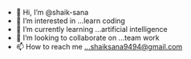 - 👋 Hi, I’m @shaik-sana
- 👀 I’m interested in ...learn coding
- 🌱 I’m currently learning ...artificial intelligence
- 💞️ I’m looking to collaborate on ...team work
- 📫 How to reach me ...shaiksana9494@gmail.com

<!---
shaik-0/shaik-0 is a ✨ special ✨ repository because its `README.md` (this file) appears on your GitHub profile.
You can click the Preview link to take a look at your changes.
--->
